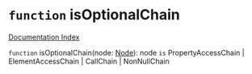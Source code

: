 # `function` isOptionalChain

[Documentation Index](../README.md)

`function` isOptionalChain(node: [Node](../private.interface.Node/README.md)): node `is` PropertyAccessChain | ElementAccessChain | CallChain | NonNullChain